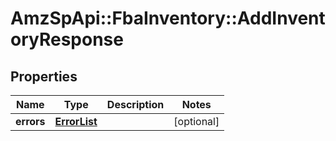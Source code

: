 # AmzSpApi::FbaInventory::AddInventoryResponse

## Properties
Name | Type | Description | Notes
------------ | ------------- | ------------- | -------------
**errors** | [**ErrorList**](ErrorList.md) |  | [optional] 

